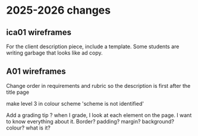 # 2025-2026 changes

## ica01 wireframes

For the client description piece, include a template. Some students are writing garbage that looks like ad copy.

## A01 wireframes

Change order in requirements and rubric so the description is first after the title page

make level 3 in colour scheme 'scheme is not identified'

Add a grading tip ? when I grade, I look at each element on the page. I want to know everything about it. Border? padding? margin? background? colour? what is it?
